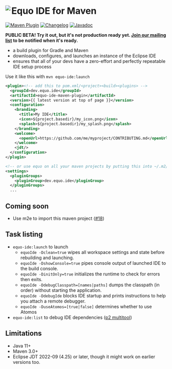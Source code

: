 # <image align="left" src="../.github/equo_logo.svg"> Equo IDE for Maven

[![Maven Plugin](https://img.shields.io/maven-central/v/dev.equo.ide/equo-ide-maven-plugin?color=blue&label=maven%20plugin)](https://search.maven.org/artifact/dev.equo.ide/equo-ide-maven-plugin)
[![Changelog](https://img.shields.io/badge/changelog-here-blue)](CHANGELOG.md)
[![Javadoc](https://img.shields.io/badge/javadoc-here-blue)](https://javadoc.io/doc/dev.equo.ide/equo-ide-maven-plugin)

**PUBLIC BETA! Try it out, but it's not production ready yet. [Join our mailing list](https://equo.dev/ide) to be notified when it's ready.**

- a build plugin for Gradle and Maven
- downloads, configures, and launches an instance of the Eclipse IDE
- ensures that all of your devs have a zero-effort and perfectly repeatable IDE setup process

Use it like this with `mvn equo-ide:launch`

```xml
<plugin><!-- add this to pom.xml/<project><build><plugins> -->
  <groupId>dev.equo.ide</groupId>
  <artifactId>equo-ide-maven-plugin</artifactId>
  <version>{{ latest version at top of page }}</version>
  <configuration>
    <branding>
      <title>My IDE</title>
      <icon>${project.basedir}/my_icon.png</icon>
      <splash>${project.basedir}/my_splash.png</splash>
    </branding>
    <welcome>
      <openUrl>https://github.com/me/myproject/CONTRIBUTING.md</openUrl>
    </welcome>
    <jdt/>
  </configuration>
</plugin>

<!-- or use equo on all your maven projects by putting this into ~/.m2/settings.xml -->
<settings> 
  <pluginGroups>
    <pluginGroup>dev.equo.ide</pluginGroup>
  </pluginGroups>
  ...
```

## Coming soon

- Use m2e to import this maven project ([#18](https://github.com/equodev/equo-ide/issues/18))

## Task listing

- `equo-ide:launch` to launch
  - `equoIde -Dclean=true` wipes all workspace settings and state before rebuilding and launching.
  - `equoIde -DshowConsole=true` pipes console output of launched IDE to the build console.
  - `equoIde -DinitOnly=true` initializes the runtime to check for errors then exits.
  - `equoIde -DdebugClasspath=[names|paths]` dumps the classpath (in order) without starting the application.
  - `equoIde -DdebugIde` blocks IDE startup and prints instructions to help you attach a remote debugger.
  - `equoIde -DuseAtomos=[true|false]` determines whether to use Atomos
- `equo-ide:list` to debug IDE dependencies ([p2 multitool](../P2_MULTITOOL.md))

## Limitations

- Java 11+
- Maven 3.0+
- Eclipse JDT 2022-09 (4.25) or later, though it might work on earlier versions too.